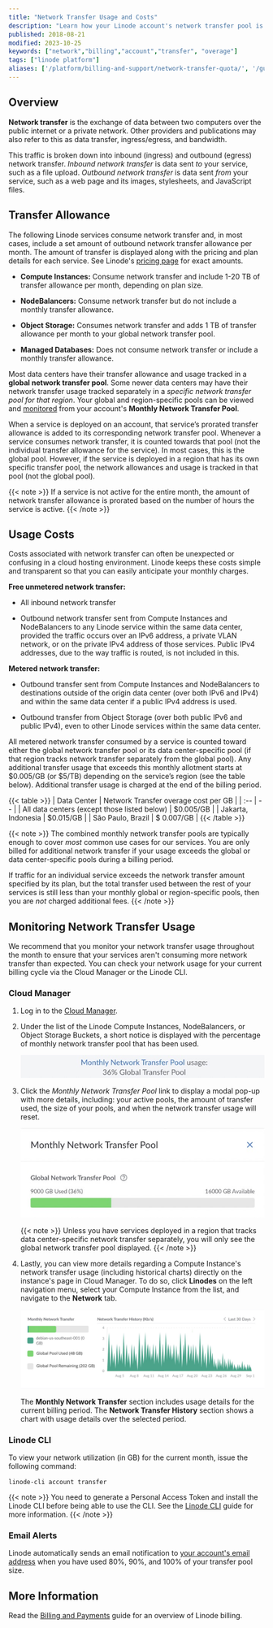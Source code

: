 ```yaml
---
title: "Network Transfer Usage and Costs"
description: "Learn how your Linode account's network transfer pool is calculated and billed."
published: 2018-08-21
modified: 2023-10-25
keywords: ["network","billing","account","transfer", "overage"]
tags: ["linode platform"]
aliases: ['/platform/billing-and-support/network-transfer-quota/', '/guides/network-transfer-quota/','/guides/network-transfer/']
---
```


## Overview

**Network transfer** is the exchange of data between two computers over the public internet or a private network. Other providers and publications may also refer to this as data transfer, ingress/egress, and bandwidth.

This traffic is broken down into inbound (ingress) and outbound (egress) network transfer. *Inbound network transfer* is data sent *to* your service, such as a file upload. *Outbound network transfer* is data sent *from* your service, such as a web page and its images, stylesheets, and JavaScript files.

## Transfer Allowance

The following Linode services consume network transfer and, in most cases, include a set amount of outbound network transfer allowance per month. The amount of transfer is displayed along with the pricing and plan details for each service. See Linode's [pricing page](https://www.linode.com/pricing) for exact amounts.

- **Compute Instances:** Consume network transfer and include 1-20 TB of transfer allowance per month, depending on plan size.

- **NodeBalancers:** Consume network transfer but do not include a monthly transfer allowance.

- **Object Storage:** Consumes network transfer and adds 1 TB of transfer allowance per month to your global network transfer pool.

- **Managed Databases:** Does not consume network transfer or include a monthly transfer allowance.

Most data centers have their transfer allowance and usage tracked in a **global network transfer pool**. Some newer data centers may have their network transfer usage tracked separately in a *specific network transfer pool for that region*. Your global and region-specific pools can be viewed and [monitored](#monitoring-network-transfer-usage) from your account's **Monthly Network Transfer Pool**.

When a service is deployed on an account, that service’s prorated transfer allowance is added to its corresponding network transfer pool. Whenever a service consumes network transfer, it is counted towards that pool (not the individual transfer allowance for the service). In most cases, this is the global pool. However, if the service is deployed in a region that has its own specific transfer pool, the network allowances and usage is tracked in that pool (not the global pool).

{{< note >}}
If a service is not active for the entire month, the amount of network transfer allowance is prorated based on the number of hours the service is active.
{{< /note >}}

## Usage Costs

Costs associated with network transfer can often be unexpected or confusing in a cloud hosting environment. Linode keeps these costs simple and transparent so that you can easily anticipate your monthly charges.

**Free unmetered network transfer:**

- All inbound network transfer

- Outbound network transfer sent from Compute Instances and NodeBalancers to any Linode service within the same data center, provided the traffic occurs over an IPv6 address, a private VLAN network, or on the private IPv4 address of those services. Public IPv4 addresses, due to the way traffic is routed, is not included in this.

**Metered network transfer:**

- Outbound transfer sent from Compute Instances and NodeBalancers to destinations outside of the origin data center (over both IPv6 and IPv4) and within the same data center if a public IPv4 address is used.

- Outbound transfer from Object Storage (over both public IPv6 and public IPv4), even to other Linode services within the same data center.

All metered network transfer consumed by a service is counted toward either the global network transfer pool or its data center-specific pool (if that region tracks network transfer separately from the global pool). Any additional transfer usage that exceeds this monthly allotment starts at $0.005/GB (or $5/TB) depending on the service’s region (see the table below). Additional transfer usage is charged at the end of the billing period.

{{< table >}}
| Data Center | Network Transfer overage cost per GB |
| :-- | -- |
| All data centers (except those listed below) | $0.005/GB |
| Jakarta, Indonesia | $0.015/GB |
| São Paulo, Brazil | $ 0.007/GB |
{{< /table >}}

{{< note >}}
The combined monthly network transfer pools are typically enough to cover *most* common use cases for our services. You are only billed for additional network transfer if your usage exceeds the global or data center-specific pools during a billing period.

If traffic for an individual service exceeds the network transfer amount specified by its plan, but the total transfer used between the rest of your services is still less than your monthly global or region-specific pools, then you are *not* charged additional fees.
{{< /note >}}

## Monitoring Network Transfer Usage

We recommend that you monitor your network transfer usage throughout the month to ensure that your services aren't consuming more network transfer than expected. You can check your network usage for your current billing cycle via the Cloud Manager or the Linode CLI.

### Cloud Manager

1. Log in to the [Cloud Manager](https://cloud.linode.com).

1. Under the list of the Linode Compute Instances, NodeBalancers, or Object Storage Buckets, a short notice is displayed with the percentage of monthly network transfer pool that has been used.

    ![Screenshot of Monthly Network Transfer Pool Percentage Used](cloud-manager-network-transfer-notice.jpeg)

1. Click the *Monthly Network Transfer Pool* link to display a modal pop-up with more details, including: your active pools, the amount of transfer used, the size of your pools, and when the network transfer usage will reset.

    ![Screenshot of Monthly Network Transfer Pool Overview](cloud-manager-monthly-network-transfer-pool.jpeg)

    {{< note >}}
    Unless you have services deployed in a region that tracks data center-specific network transfer separately, you will only see the global network transfer pool displayed.
    {{< /note >}}

1. Lastly, you can view more details regarding a Compute Instance's network transfer usage (including historical charts) directly on the instance's page in Cloud Manager. To do so, click **Linodes** on the left navigation menu, select your Compute Instance from the list, and navigate to the **Network** tab.

    ![Screenshot of a Compute Instance's Monthly Network Transfer Usage](cloud-manager-compute-network-transfer-usage.jpg)

    The **Monthly Network Transfer** section includes usage details for the current billing period. The **Network Transfer History** section shows a chart with usage details over the selected period.

### Linode CLI

To view your network utilization (in GB) for the current month, issue the following command:

```command
linode-cli account transfer
```

{{< note >}}
You need to generate a Personal Access Token and install the Linode CLI before being able to use the CLI. See the [Linode CLI](/docs/products/tools/cli/get-started/) guide for more information.
{{< /note >}}

### Email Alerts

Linode automatically sends an email notification to [your account's email address](/docs/products/platform/accounts/guides/change-user-email/) when you have used 80%, 90%, and 100% of your transfer pool size.

## More Information

Read the [Billing and Payments](/docs/products/platform/billing/) guide for an overview of Linode billing.